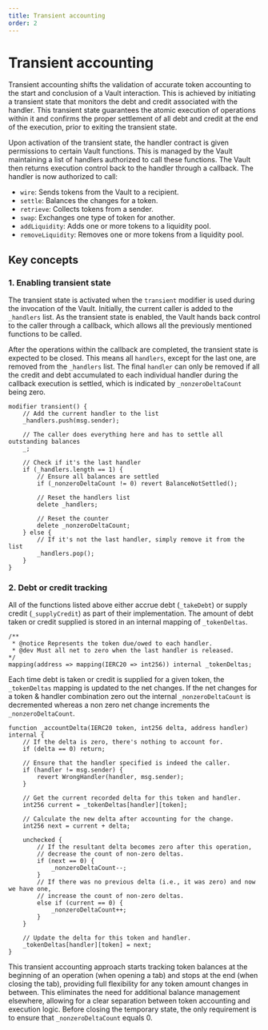 ```yaml
---
title: Transient accounting
order: 2
---
```


# Transient accounting

Transient accounting shifts the validation of accurate token accounting to the start and conclusion of a Vault interaction. This is achieved by initiating a transient state that monitors the debt and credit associated with the handler. This transient state guarantees the atomic execution of operations within it and confirms the proper settlement of all debt and credit at the end of the execution, prior to exiting the transient state.

Upon activation of the transient state, the handler contract is given permissions to certain Vault functions. This is managed by the Vault maintaining a list of handlers authorized to call these functions. The Vault then returns execution control back to the handler through a callback. The handler is now authorized to call:

- `wire`: Sends tokens from the Vault to a recipient.
- `settle`: Balances the changes for a token.
- `retrieve`: Collects tokens from a sender.
- `swap`: Exchanges one type of token for another.
- `addLiquidity`: Adds one or more tokens to a liquidity pool.
- `removeLiquidity`: Removes one or more tokens from a liquidity pool.

## Key concepts

### 1. Enabling transient state
The transient state is activated when the `transient` modifier is used during the invocation of the Vault. Initially, the current caller is added to the `_handlers` list. As the transient state is enabled, the Vault hands back control to the caller through a callback, which allows all the previously mentioned functions to be called. 

After the operations within the callback are completed, the transient state is expected to be closed. This means all `handlers`, except for the last one, are removed from the `_handlers` list. The final `handler` can only be removed if all the credit and debt accumulated to each individual handler during the callback execution is settled, which is indicated by `_nonzeroDeltaCount` being zero.

```solidity
modifier transient() {
    // Add the current handler to the list
    _handlers.push(msg.sender);

    // The caller does everything here and has to settle all outstanding balances
    _;

    // Check if it's the last handler
    if (_handlers.length == 1) {
        // Ensure all balances are settled
        if (_nonzeroDeltaCount != 0) revert BalanceNotSettled();

        // Reset the handlers list
        delete _handlers;

        // Reset the counter
        delete _nonzeroDeltaCount;
    } else {
        // If it's not the last handler, simply remove it from the list
        _handlers.pop();
    }
}
```

### 2. Debt or credit tracking

All of the functions listed above either accrue debt (`_takeDebt`) or supply credit (`_supplyCredit`) as part of their implementation. The amount of debt taken or credit supplied is stored in an internal mapping of `_tokenDeltas`. 

```solidity
/**
 * @notice Represents the token due/owed to each handler.
 * @dev Must all net to zero when the last handler is released.
*/
mapping(address => mapping(IERC20 => int256)) internal _tokenDeltas;
```

Each time debt is taken or credit is supplied for a given token, the `_tokenDeltas` mapping is updated to the net changes. If the net changes for a token & handler combination zero out the internal `_nonzeroDeltaCount` is decremented whereas a non zero net change increments the `_nonzeroDeltaCount`. 

```solidity
function _accountDelta(IERC20 token, int256 delta, address handler) internal {
    // If the delta is zero, there's nothing to account for.
    if (delta == 0) return;

    // Ensure that the handler specified is indeed the caller.
    if (handler != msg.sender) {
        revert WrongHandler(handler, msg.sender);
    }

    // Get the current recorded delta for this token and handler.
    int256 current = _tokenDeltas[handler][token];

    // Calculate the new delta after accounting for the change.
    int256 next = current + delta;

    unchecked {
        // If the resultant delta becomes zero after this operation,
        // decrease the count of non-zero deltas.
        if (next == 0) {
            _nonzeroDeltaCount--;
        }
        // If there was no previous delta (i.e., it was zero) and now we have one,
        // increase the count of non-zero deltas.
        else if (current == 0) {
            _nonzeroDeltaCount++;
        }
    }

    // Update the delta for this token and handler.
    _tokenDeltas[handler][token] = next;
}
```
This transient accounting approach starts tracking token balances at the beginning of an operation (when opening a tab) and stops at the end (when closing the tab), providing full flexibility for any token amount changes in between. This eliminates the need for additional balance management elsewhere, allowing for a clear separation between token accounting and execution logic. Before closing the temporary state, the only requirement is to ensure that `_nonzeroDeltaCount` equals 0.